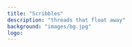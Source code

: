 ```yaml
---
title: "Scribbles"
description: "threads that float away"
background: "images/bg.jpg"
logo:
---
```



